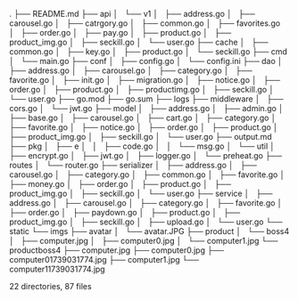 .
├── README.md
├── api
│   └── v1
│       ├── address.go
│       ├── carousel.go
│       ├── catrgory.go
│       ├── common.go
│       ├── favorites.go
│       ├── order.go
│       ├── pay.go
│       ├── product.go
│       ├── product_img.go
│       ├── seckill.go
│       └── user.go
├── cache
│   ├── common.go
│   ├── key.go
│   ├── product.go
│   └── seckill.go
├── cmd
│   └── main.go
├── conf
│   ├── config.go
│   └── config.ini
├── dao
│   ├── address.go
│   ├── carousel.go
│   ├── category.go
│   ├── favorite.go
│   ├── init.go
│   ├── migration.go
│   ├── notice.go
│   ├── order.go
│   ├── product.go
│   ├── productimg.go
│   ├── seckill.go
│   └── user.go
├── go.mod
├── go.sum
├── logs
├── middleware
│   ├── cors.go
│   └── jwt.go
├── model
│   ├── address.go
│   ├── admin.go
│   ├── base.go
│   ├── carousel.go
│   ├── cart.go
│   ├── category.go
│   ├── favorite.go
│   ├── notice.go
│   ├── order.go
│   ├── product.go
│   ├── product_img.go
│   ├── seckill.go
│   └── user.go
├── output.md
├── pkg
│   ├── e
│   │   ├── code.go
│   │   └── msg.go
│   └── util
│       ├── encrypt.go
│       ├── jwt.go
│       ├── logger.go
│       └── preheat.go
├── routes
│   └── router.go
├── serializer
│   ├── address.go
│   ├── carousel.go
│   ├── category.go
│   ├── common.go
│   ├── favorite.go
│   ├── money.go
│   ├── order.go
│   ├── product.go
│   ├── product_img.go
│   ├── seckill.go
│   └── user.go
├── service
│   ├── address.go
│   ├── carousel.go
│   ├── category.go
│   ├── favorite.go
│   ├── order.go
│   ├── paydown.go
│   ├── product.go
│   ├── product_img.go
│   ├── seckill.go
│   ├── upload.go
│   └── user.go
└── static
    └── imgs
        ├── avatar
        │   └── avatar.JPG
        ├── product
        │   └── boss4
        │       ├── computer.jpg
        │       ├── computer0.jpg
        │       └── computer1.jpg
        └── productboss4
            ├── computer.jpg
            ├── computer0.jpg
            ├── computer01739031774.jpg
            ├── computer1.jpg
            └── computer11739031774.jpg

22 directories, 87 files
